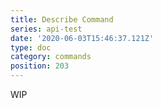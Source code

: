 ```yaml
---
title: Describe Command
series: api-test
date: '2020-06-03T15:46:37.121Z'
type: doc
category: commands
position: 203
---
```

WIP
